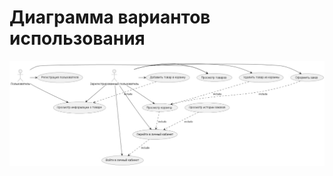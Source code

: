# Диаграмма вариантов использования

![Диаграмма вариантов использования](UMLdiagrams/usecase/assets/usecase.jpg)




